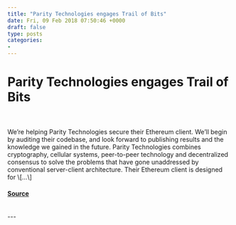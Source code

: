 ```yaml
---
title: "Parity Technologies engages Trail of Bits"
date: Fri, 09 Feb 2018 07:50:46 +0000
draft: false
type: posts
categories: 
- 
---
```

# Parity Technologies engages Trail of Bits

<br/>

<br/>
We’re helping Parity Technologies secure their Ethereum client. We’ll begin by auditing their codebase, and look forward to publishing results and the knowledge we gained in the future. Parity Technologies combines cryptography, cellular systems, peer-to-peer technology and decentralized consensus to solve the problems that have gone unaddressed by conventional server-client architecture. Their Ethereum client is designed for \[…\]

#### [Source](https://blog.trailofbits.com/2018/02/09/parity-technologies-engages-trail-of-bits/)

<br/>
---
